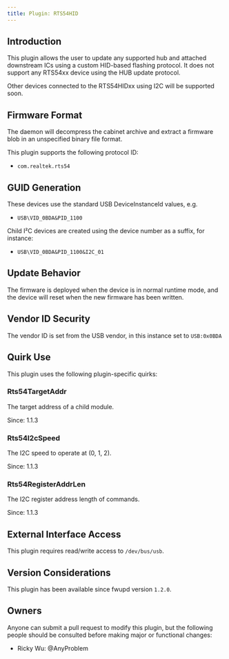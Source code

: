 ```yaml
---
title: Plugin: RTS54HID
---
```


## Introduction

This plugin allows the user to update any supported hub and attached downstream
ICs using a custom HID-based flashing protocol. It does not support any RTS54xx
device using the HUB update protocol.

Other devices connected to the RTS54HIDxx using I2C will be supported soon.

## Firmware Format

The daemon will decompress the cabinet archive and extract a firmware blob in
an unspecified binary file format.

This plugin supports the following protocol ID:

* `com.realtek.rts54`

## GUID Generation

These devices use the standard USB DeviceInstanceId values, e.g.

* `USB\VID_0BDA&PID_1100`

Child I²C devices are created using the device number as a suffix, for instance:

* `USB\VID_0BDA&PID_1100&I2C_01`

## Update Behavior

The firmware is deployed when the device is in normal runtime mode, and the
device will reset when the new firmware has been written.

## Vendor ID Security

The vendor ID is set from the USB vendor, in this instance set to `USB:0x0BDA`

## Quirk Use

This plugin uses the following plugin-specific quirks:

### Rts54TargetAddr

The target address of a child module.

Since: 1.1.3

### Rts54I2cSpeed

The I2C speed to operate at (0, 1, 2).

Since: 1.1.3

### Rts54RegisterAddrLen

The I2C register address length of commands.

Since: 1.1.3

## External Interface Access

This plugin requires read/write access to `/dev/bus/usb`.

## Version Considerations

This plugin has been available since fwupd version `1.2.0`.

## Owners

Anyone can submit a pull request to modify this plugin, but the following people should be
consulted before making major or functional changes:

* Ricky Wu: @AnyProblem
